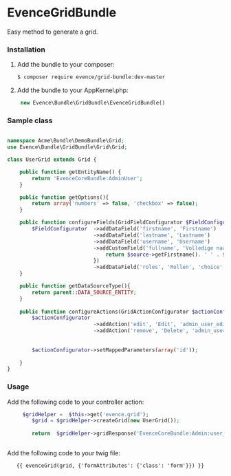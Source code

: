 EvenceGridBundle
================

Easy method to generate a grid.

### Installation


1. Add the bundle to your composer:
   ``` bash
   $ composer require evence/grid-bundle:dev-master 
   ```

2. Add the bundle to your AppKernel.php:
   ``` php
    new Evence\Bundle\GridBundle\EvenceGridBundle()
   ```
   
   
### Sample class

``` php

namespace Acme\Bundle\DemoBundle\Grid;
use Evence\Bundle\GridBundle\Grid\Grid;

class UserGrid extends Grid {

    public function getEntityName() {     
        return 'EvenceCoreBundle:AdminUser';
    }

    public function getOptions(){
        return array('numbers' => false, 'checkbox' => false);
    }

    public function configureFields(GridFieldConfigurator $FieldConfigurator){
        $FieldConfigurator  ->addDataField('firstname', 'Firstname')
                            ->addDataField('lastname', 'Lastname')
                            ->addDataField('username', 'Username')
                            ->addCustomField('fullname', 'Volledige naam', 'text', function($source, $field){
                                return $source->getFirstname(). ' ' . $source->getLastname();    
                            }) 
                            ->addDataField('roles', 'Rollen', 'choice', array('choices' => AdminUser::getRoleTypes(), 'mapped' => false));        
    }

    public function getDataSourceType(){
        return parent::DATA_SOURCE_ENTITY;
    }
    
    public function configureActions(GridActionConfigurator $actionConfigurator){
        $actionConfigurator
                            ->addAction('edit', 'Edit', 'admin_user_edit', array(),array('ROLE_ADMIN'), array('icon' => 'pencil', 'iconType' => 'fontawesome'))
                            ->addAction('remove', 'Delete', 'admin_user_delete', array(),array('ROLE_ADMIN'), array('icon' => 'times', 'iconType' => 'fontawesome'));
        
        
        $actionConfigurator->setMappedParameters(array('id'));
        
    }
}
``` 

### Usage

Add the following code to your controller action:

``` php
     $gridHelper =  $this->get('evence.grid');        
        $grid = $gridHelper->createGrid(new UserGrid());       
        
        return  $gridHelper->gridResponse('EvenceCoreBundle:Admin:user_read.html.twig', array('grid' => $grid->createView()));
    
```

Add the following code to your twig file:

``` twig
   {{ evenceGrid(grid, {'formAttributes': {'class': 'form'}}) }}
```


